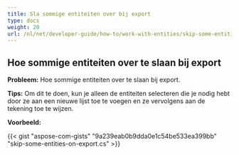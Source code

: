 ```yaml
---
title: Sla sommige entiteiten over bij export
type: docs
weight: 20
url: /nl/net/developer-guide/how-to/work-with-entities/skip-some-entities-on-export/
---
```



## **Hoe sommige entiteiten over te slaan bij export**

**Probleem:** Hoe sommige entiteiten over te slaan bij export.

**Tips:** Om dit te doen, kun je alleen de entiteiten selecteren die je nodig hebt door ze aan een nieuwe lijst toe te voegen en ze vervolgens aan de tekening toe te wijzen.

**Voorbeeld:**

{{< gist "aspose-com-gists" "9a239eab0b9dda0e1c54be533ea399bb" "skip-some-entities-on-export.cs" >}}
